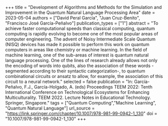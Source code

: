 +++
title = "Development of Algorithms and Methods for the Simulation and Improvement in the Quantum Natural Language Processing Area"
date = 2023-05-04
authors = ["David Peral García", "Juan Cruz-Benito", "Francisco José García-Peñalvo"]
publication_types = ["1"]
abstract = "To achieve faster computational speeds than classical computing, quantum computing is rapidly evolving to become one of the most popular areas of computer engineering. The advent of Noisy Intermediate Scale Quantum (NISQ) devices has made it possible to perform this work on quantum computers in areas like chemistry or machine learning. In the field of machine learning, one of the sub-areas of interest is quantum natural language processing. One of the lines of research already allows not only the encoding of words into qubits, also the association of these words -segmented according to their syntactic categorization-, to quantum combinational circuits or ansatz to allow, for example, the association of this circuit to a neural network."
selected = false
publication = "In: García-Peñalvo, F.J., García-Holgado, A. (eds) Proceedings TEEM 2022: Tenth International Conference on Technological Ecosystems for Enhancing Multiculturality. TEEM 2022. Lecture Notes in Educational Technology. Springer, Singapore."
tags = ["Quantum Computing","Machine Learning", "Quantum Natural Language"]
url_source = "https://link.springer.com/chapter/10.1007/978-981-99-0942-1_130"
doi = "10.1007/978-981-99-0942-1_130"
+++
